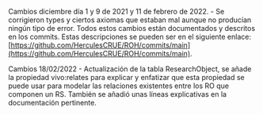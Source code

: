 Cambios diciembre día 1 y 9 de 2021 y 11 de febrero de 2022. 
    - Se corrigieron types y ciertos axiomas que estaban mal aunque no producían ningún tipo de error. Todos estos cambios están documentados y descritos en los commits. Estas descripciones se pueden ser en el siguiente enlace: [https://github.com/HerculesCRUE/ROH/commits/main](https://github.com/HerculesCRUE/ROH/commits/main). 
    
Cambios 18/02/2022
	- Actualización de la tabla ResearchObject, se añade la propiedad vivo:relates para explicar y enfatizar que esta propiedad se puede usar para modelar las relaciones existentes entre los RO que componen un RS. También se añadió unas líneas explicativas en la documentación pertinente.